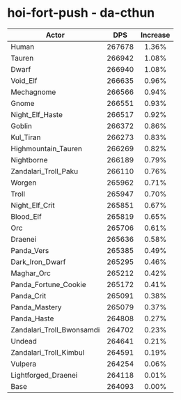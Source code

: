 # hoi-fort-push - da-cthun
| Actor | DPS | Increase |
|---|:---:|:---:|
|Human|267678|1.36%|
|Tauren|266942|1.08%|
|Dwarf|266940|1.08%|
|Void_Elf|266635|0.96%|
|Mechagnome|266566|0.94%|
|Gnome|266551|0.93%|
|Night_Elf_Haste|266517|0.92%|
|Goblin|266372|0.86%|
|Kul_Tiran|266273|0.83%|
|Highmountain_Tauren|266269|0.82%|
|Nightborne|266189|0.79%|
|Zandalari_Troll_Paku|266110|0.76%|
|Worgen|265962|0.71%|
|Troll|265947|0.70%|
|Night_Elf_Crit|265851|0.67%|
|Blood_Elf|265819|0.65%|
|Orc|265706|0.61%|
|Draenei|265636|0.58%|
|Panda_Vers|265385|0.49%|
|Dark_Iron_Dwarf|265295|0.46%|
|Maghar_Orc|265212|0.42%|
|Panda_Fortune_Cookie|265172|0.41%|
|Panda_Crit|265091|0.38%|
|Panda_Mastery|265079|0.37%|
|Panda_Haste|264808|0.27%|
|Zandalari_Troll_Bwonsamdi|264702|0.23%|
|Undead|264641|0.21%|
|Zandalari_Troll_Kimbul|264591|0.19%|
|Vulpera|264254|0.06%|
|Lightforged_Draenei|264118|0.01%|
|Base|264093|0.00%|
